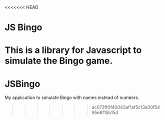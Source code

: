 <<<<<<< HEAD
# JS Bingo #

This is a library for Javascript to simulate the Bingo game.
=======
# JSBingo
My application to simulate Bingo with names instead of numbers.
>>>>>>> ac073ff0f40043af1af5cf3a00f5495e6f15b15d
